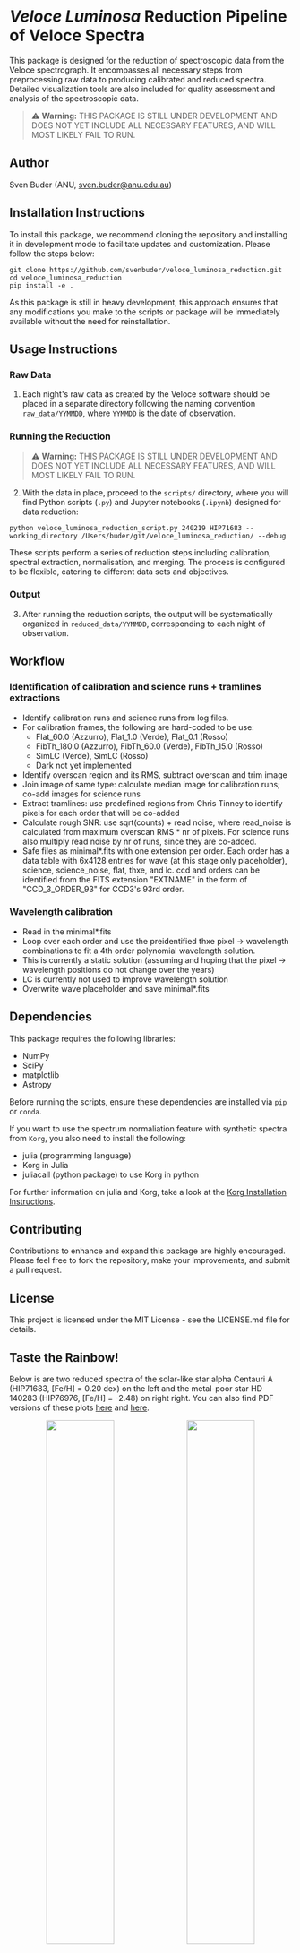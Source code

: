 # *Veloce Luminosa* Reduction Pipeline of Veloce Spectra

This package is designed for the reduction of spectroscopic data from the Veloce spectrograph. It encompasses all necessary steps from preprocessing raw data to producing calibrated and reduced spectra. Detailed visualization tools are also included for quality assessment and analysis of the spectroscopic data.

> :warning: **Warning:** THIS PACKAGE IS STILL UNDER DEVELOPMENT AND DOES NOT YET INCLUDE ALL NECESSARY FEATURES, AND WILL MOST LIKELY FAIL TO RUN.

## Author

Sven Buder (ANU, sven.buder@anu.edu.au)

## Installation Instructions

To install this package, we recommend cloning the repository and installing it in development mode to facilitate updates and customization. Please follow the steps below:

```shell
git clone https://github.com/svenbuder/veloce_luminosa_reduction.git
cd veloce_luminosa_reduction
pip install -e .
```

As this package is still in heavy development, this approach ensures that any modifications you make to the scripts or package will be immediately available without the need for reinstallation.

## Usage Instructions

### Raw Data

1. Each night's raw data as created by the Veloce software should be placed in a separate directory following the naming convention `raw_data/YYMMDD`, where `YYMMDD` is the date of observation.

### Running the Reduction

> :warning: **Warning:** THIS PACKAGE IS STILL UNDER DEVELOPMENT AND DOES NOT YET INCLUDE ALL NECESSARY FEATURES, AND WILL MOST LIKELY FAIL TO RUN.

2. With the data in place, proceed to the `scripts/` directory, where you will find Python scripts (`.py`) and Jupyter notebooks (`.ipynb`) designed for data reduction:

```shell
python veloce_luminosa_reduction_script.py 240219 HIP71683 --working_directory /Users/buder/git/veloce_luminosa_reduction/ --debug
```

These scripts perform a series of reduction steps including calibration, spectral extraction, normalisation, and merging. The process is configured to be flexible, catering to different data sets and objectives.

### Output

3. After running the reduction scripts, the output will be systematically organized in `reduced_data/YYMMDD`, corresponding to each night of observation.

## Workflow

### Identification of calibration and science runs + tramlines extractions
- Identify calibration runs and science runs from log files.
- For calibration frames, the following are hard-coded to be use:
   - Flat_60.0 (Azzurro), Flat_1.0 (Verde), Flat_0.1 (Rosso)
   - FibTh_180.0 (Azzurro), FibTh_60.0 (Verde), FibTh_15.0 (Rosso)
   - SimLC (Verde), SimLC (Rosso)
   - Dark not yet implemented
- Identify overscan region and its RMS, subtract overscan and trim image
- Join image of same type: calculate median image for calibration runs; co-add images for science runs
- Extract tramlines: use predefined regions from Chris Tinney to identify pixels for each order that will be co-added
- Calculate rough SNR: use sqrt(counts) + read noise, where read_noise is calculated from maximum overscan RMS * nr of pixels. For science runs also multiply read noise by nr of runs, since they are co-added.
- Safe files as minimal*.fits with one extension per order. Each order has a data table with 6x4128 entries for wave (at this stage only placeholder), science, science_noise, flat, thxe, and lc. ccd and orders can be identified from the FITS extension "EXTNAME" in the form of "CCD_3_ORDER_93" for CCD3's 93rd order.

### Wavelength calibration
- Read in the minimal*.fits
- Loop over each order and use the preidentified thxe pixel -> wavelength combinations to fit a 4th order polynomial wavelength solution.
- This is currently a static solution (assuming and hoping that the pixel -> wavelength positions do not change over the years)
- LC is currently not used to improve wavelength solution
- Overwrite wave placeholder and save minimal*.fits

## Dependencies

This package requires the following libraries:
- NumPy
- SciPy
- matplotlib
- Astropy

Before running the scripts, ensure these dependencies are installed via `pip` or `conda`.

If you want to use the spectrum normaliation feature with synthetic spectra from `Korg`, you also need to install the following:
- julia (programming language)
- Korg in Julia
- juliacall (python package) to use Korg in python

For further information on julia and Korg, take a look at the [Korg Installation Instructions](https://ajwheeler.github.io/Korg.jl/stable/).

## Contributing

Contributions to enhance and expand this package are highly encouraged. Please feel free to fork the repository, make your improvements, and submit a pull request.

## License

This project is licensed under the MIT License - see the LICENSE.md file for details.

## Taste the Rainbow!

Below is are two reduced spectra of the solar-like star alpha Centauri A (HIP71683, [Fe/H] = 0.20 dex) on the left and the metal-poor star HD 140283 (HIP76976, [Fe/H] = -2.48) on right right. You can also find PDF versions of these plots [here](https://github.com/svenbuder/veloce_luminosa_reduction/blob/main/reduced_data/240219/diagnostic_plots/0141/240219_0141_HIP71683_rainbow.pdf) and [here](https://github.com/svenbuder/veloce_luminosa_reduction/blob/main/reduced_data/240220/diagnostic_plots/0161/240220_0161_HIP76976_rainbow.pdf).

<p align="center">
  <img src="https://github.com/svenbuder/veloce_luminosa_reduction/blob/main/reduced_data/240219/diagnostic_plots/0141/240219_0141_HIP71683_rainbow.png" width="49%"/>
  <img src="https://github.com/svenbuder/veloce_luminosa_reduction/blob/main/reduced_data/240220/diagnostic_plots/0161/240220_0161_HIP76976_rainbow.png" width="49%"/>
</p>
